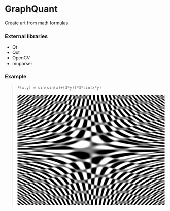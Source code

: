GraphQuant
==========

Create art from math formulas.


### External libraries

* Qt
* Qxt
* OpenCV
* muparser


### Example

> ~~~
> F(x,y) = sin(sin(x)+(3*y))*3*sin(x*y)
> ~~~
> 
> ![example](examples/example.png)
